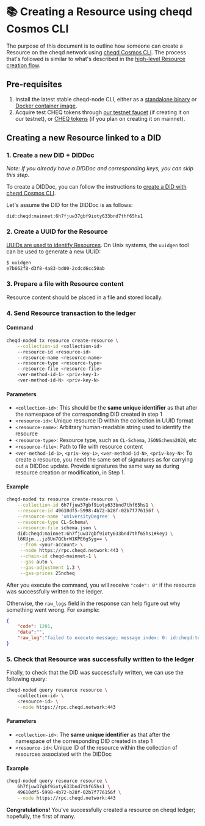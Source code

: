 # 📚 Creating a Resource using cheqd Cosmos CLI

The purpose of this document is to outline how someone can create a Resource on the cheqd network using [cheqd Cosmos CLI](../../decentralized-identifiers/cheqd-cosmos-cli/). The process that's followed is similar to what's described in the [high-level Resource creation flow](../creating-a-resource.md).

## Pre-requisites

1. Install the latest stable cheqd-node CLI, either as a [standalone binary](https://github.com/cheqd/cheqd-node/releases/latest) or [Docker container image](https://github.com/cheqd/cheqd-node/pkgs/container/cheqd-node).
2. Acquire test CHEQ tokens through [our testnet faucet](https://testnet-faucet.cheqd.io) (if creating it on our testnet), or [CHEQ tokens](https://app.osmosis.zone/?from=OSMO\&to=CHEQ) (if you plan on creating it on mainnet).

## Creating a new Resource linked to a DID

### 1. Create a new DID + DIDDoc

_Note: If you already have a DIDDoc and corresponding keys, you can skip this step._

To create a DIDDoc, you can follow the instructions to [create a DID with cheqd Cosmos CLI](../../decentralized-identifiers/cheqd-cosmos-cli/).

Let's assume the DID for the DIDDoc is as follows:

`did:cheqd:mainnet:6h7fjuw37gbf9ioty633bnd7thf65hs1`

### 2. Create a UUID for the Resource

[UUIDs are used to identify Resources](../creating-a-resource.md). On Unix systems, the `uuidgen` tool can be used to generate a new UUID:

```bash
$ uuidgen
e7b662f8-d3f8-4a83-bd00-2cdcd6cc50ab
```

### 3. Prepare a file with Resource content

Resource content should be placed in a file and stored locally.

### 4. Send Resource transaction to the ledger

#### Command

```bash
cheqd-noded tx resource create-resource \
    --collection-id <collection-id>
    --resource-id <resource-id>
    --resource-name <resource-name>
    --resource-type <resource-type>
    --resource-file <resource-file>
    <ver-method-id-1> <priv-key-1>
    <ver-method-id-N> <priv-key-N>
```

#### Parameters

* `<collection-id>`: This should be the **same unique identifier** as that after the namespace of the corresponding DID created in step 1
* `<resource-id>`: Unique resource ID within the collection in UUID format
* `<resource-name>`: Arbitrary human-readable string used to identify the resource
* `<resource-type>`: Resource type, such as `CL-Schema`, `JSONSchema2020`, etc
* `<resource-file>`: Path to file with resource content
* `<ver-method-id-1>`, `<priv-key-1>`, `<ver-method-id-N>`, `<priv-key-N>`: To create a resource, you need the same set of signatures as for carrying out a DIDDoc update. Provide signatures the same way as during resource creation or modification, in Step 1.

#### Example

```bash
cheqd-noded tx resource create-resource \
    --collection-id 6h7fjuw37gbf9ioty633bnd7thf65hs1 \
    --resource-id 49610df5-5998-4b72-b28f-02b7f776156f \
    --resource-name 'universityDegree' \
    --resource-type CL-Schema\
    --resource-file schema.json \
    did:cheqd:mainnet:6h7fjuw37gbf9ioty633bnd7thf65hs1#key1 \
    l6KUjm...jz8Un7QCbrW1KPE6gSyg== \
     --from <your-account> \
     --node https://rpc.cheqd.network:443 \
     --chain-id cheqd-mainnet-1 \
     --gas auto \
     --gas-adjustment 1.3 \
     --gas-prices 25ncheq
```

After you execute the command, you will receive `"code": 0"` if the resource was successfully written to the ledger.

Otherwise, the `raw_logs` field in the response can help figure out why something went wrong. For example:

```json
{
    "code": 1201,
    "data":"",
    "raw_log":"failed to execute message; message index: 0: id:cheqd:testnet:fcbarcelona: DID Doc not found"
}
```

### 5. Check that Resource was successfully written to the ledger

Finally, to check that the DID was successfully written, we can use the following query:

```bash
cheqd-noded query resource resource \
    <collection-id> \
    <resource-id> \
    --node https://rpc.cheqd.network:443
```

#### Parameters

* `<collection-id>`: The **same unique identifier** as that after the namespace of the corresponding DID created in step 1
* `<resource-id>`: Unique ID of the resource within the collection of resources associated with the DIDDoc

#### Example

```bash
cheqd-noded query resource resource \
    6h7fjuw37gbf9ioty633bnd7thf65hs1 \
    49610df5-5998-4b72-b28f-02b7f776156f \
    --node https://rpc.cheqd.network:443
```

**Congratulations!** You've successfully created a resource on cheqd ledger; hopefully, the first of many.
